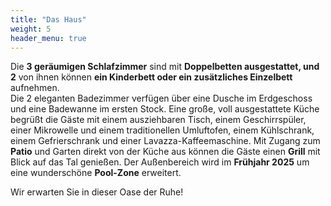 ```yaml
---
title: "Das Haus"
weight: 5
header_menu: true
---
```


Die **3 geräumigen Schlafzimmer** sind mit **Doppelbetten ausgestattet, und 2** von ihnen können **ein Kinderbett oder ein zusätzliches Einzelbett** aufnehmen.  
Die 2 eleganten Badezimmer verfügen über eine Dusche im Erdgeschoss und eine Badewanne im ersten Stock. Eine große, voll ausgestattete Küche begrüßt die Gäste mit einem ausziehbaren Tisch, einem Geschirrspüler, einer Mikrowelle und einem traditionellen Umluftofen, einem Kühlschrank, einem Gefrierschrank und einer Lavazza-Kaffeemaschine. Mit Zugang zum **Patio** und Garten direkt von der Küche aus können die Gäste einen **Grill** mit Blick auf das Tal genießen. Der Außenbereich wird im **Frühjahr 2025** um eine wunderschöne **Pool-Zone** erweitert.

Wir erwarten Sie in dieser Oase der Ruhe!